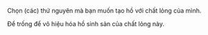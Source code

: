 Chọn (các) thứ nguyên mà bạn muốn tạo hồ với chất lỏng của mình.

Để trống để vô hiệu hóa hồ sinh sản của chất lỏng này.